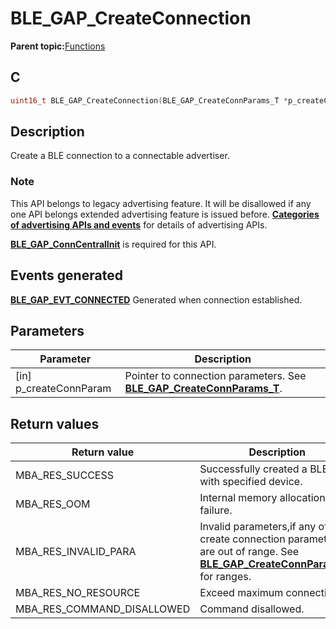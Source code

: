 # BLE\_GAP\_CreateConnection

**Parent topic:**[Functions](GUID-0DD261BF-40D6-42CD-8806-9B93D259D1CC.md)

## C

```c
uint16_t BLE_GAP_CreateConnection(BLE_GAP_CreateConnParams_T *p_createConnParam);
```

## Description

Create a BLE connection to a connectable advertiser.

### Note

This API belongs to legacy advertising feature. It will be disallowed if any one API belongs extended advertising feature is issued before. **[Categories of advertising APIs and events](GUID-6250C306-2D62-4631-A4F9-616BBCCC48AC.md)** for details of advertising APIs.

**[BLE\_GAP\_ConnCentralInit](GUID-981AAE26-0FF5-4B8A-A64E-C9F81959B9FE.md)** is required for this API.

## Events generated

**[BLE\_GAP\_EVT\_CONNECTED](GUID-ADCFB5AA-F06E-4ED9-9227-592A5CE40F39.md)** Generated when connection established.

## Parameters

|Parameter|Description|
|---------|-----------|
|\[in\] p\_createConnParam|Pointer to connection parameters. See **[BLE\_GAP\_CreateConnParams\_T](GUID-0F7411E2-184C-445C-8816-C8CBE16AEC51.md)**.|

## Return values

|Return value|Description|
|------------|-----------|
|MBA\_RES\_SUCCESS|Successfully created a BLE link with specified device.|
|MBA\_RES\_OOM|Internal memory allocation failure.|
|MBA\_RES\_INVALID\_PARA|Invalid parameters,if any of the create connection parameters are out of range. See **[BLE\_GAP\_CreateConnParams\_T](GUID-0F7411E2-184C-445C-8816-C8CBE16AEC51.md)** for ranges.|
|MBA\_RES\_NO\_RESOURCE|Exceed maximum connections.|
|MBA\_RES\_COMMAND\_DISALLOWED|Command disallowed.|

